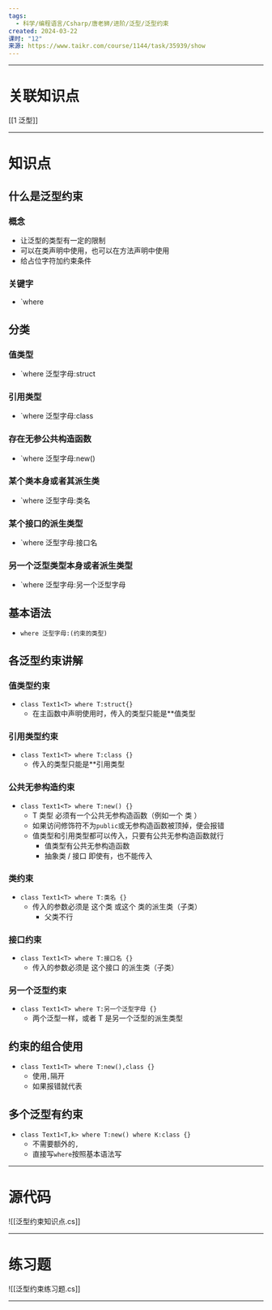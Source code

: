 ```yaml
---
tags:
  - 科学/编程语言/Csharp/唐老狮/进阶/泛型/泛型约束
created: 2024-03-22
课时: "12"
来源: https://www.taikr.com/course/1144/task/35939/show
---
```


---
# 关联知识点

[[1 泛型]]

---
# 知识点

## 什么是泛型约束

### 概念

- 让泛型的类型有一定的限制
- 可以在类声明中使用，也可以在方法声明中使用
- 给占位字符加约束条件
### 关键字

- `where
## 分类

### 值类型

- `where 泛型字母:struct
### 引用类型

- `where 泛型字母:class
### 存在无参公共构造函数

- `where 泛型字母:new()
### 某个类本身或者其派生类

- `where 泛型字母:类名
### 某个接口的派生类型

- `where 泛型字母:接口名
### 另一个泛型类型本身或者派生类型

- `where 泛型字母:另一个泛型字母
## 基本语法

- `where 泛型字母:(约束的类型)`
## 各泛型约束讲解

### 值类型约束

- `class Text1<T> where T:struct{}`
	- 在主函数中声明使用时，传入的类型只能是**值类型
### 引用类型约束

- `class Text1<T> where T:class {}`
	- 传入的类型只能是**引用类型
### 公共无参构造约束

- `class Text1<T> where T:new() {}`
	- T 类型 必须有一个公共无参构造函数（例如一个 类 ）
	- 如果访问修饰符不为`public`或无参构造函数被顶掉，便会报错
	- 值类型和引用类型都可以传入，只要有公共无参构造函数就行
		- 值类型有公共无参构造函数
		- 抽象类 / 接口 即使有，也不能传入
### 类约束

- `class Text1<T> where T:类名 {}`
	- 传入的参数必须是 这个类 或这个 类的派生类（子类）
		- 父类不行
### 接口约束

-  `class Text1<T> where T:接口名 {}`
	- 传入的参数必须是 这个接口 的派生类（子类）
### 另一个泛型约束

-  `class Text1<T> where T:另一个泛型字母 {}`
	- 两个泛型一样，或者 T 是另一个泛型的派生类型
## 约束的组合使用

-  `class Text1<T> where T:new(),class {}`
	- 使用`,`隔开
	- 如果报错就代表
## 多个泛型有约束

-  `class Text1<T,k> where T:new() where K:class {}`
	- 不需要额外的`,`
	- 直接写`where`按照基本语法写

---
# 源代码

![[泛型约束知识点.cs]]

---
# 练习题

![[泛型约束练习题.cs]]

---
